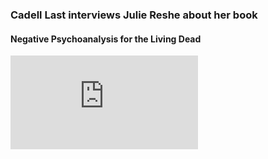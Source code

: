 ### Cadell Last interviews Julie Reshe about her book
#### Negative Psychoanalysis for the Living Dead

<iframe src="https://www.youtube.com/embed/LQKVvaG_YEc" 
frameborder="0" 
allow="accelerometer; autoplay; encrypted-media; gyroscope; picture-in-picture" 
allowfullscreen></iframe>
